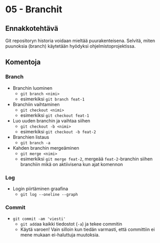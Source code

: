 # 05 - Branchit

## Ennakkotehtävä

Git repositoryn historia voidaan mieltää puurakenteisena. Selvitä, miten puunoksia (branch) käytetään hyödyksi ohjelmistoprojektissa.

## Komentoja

### Branch

- Branchin luominen
	- `git branch <nimi>`
	- esimerkiksi `git branch feat-1`
- Branchiin vaihtaminen
	- `git checkout <nimi>`
	- esimerkiksi `git checkout feat-1`
- Luo uuden branchin ja vaihtaa siihen
	- `git checkout -b <nimi>`
	- esimerkiksi `git checkout -b feat-2`
- Branchien listaus
	- `git branch -a`
- Kahden branchin mergeäminen
	- `git merge <nimi>`
	- esimerkiksi `git merge feat-2`, mergeää `feat-2`-branchin siihen branchiin mikä on aktiivisena kun ajat komennon

### Log

- Login piirtäminen graafina
	- `git log --oneline --graph`

### Commit

- `git commit -am 'viesti'`
	- `git add`aa kaikki tiedostot (`-a`) ja tekee commitin
	- Käytä varoen! Vain silloin kun tiedän varmasti, että committiin ei mene mukaan ei-haluttuja muutoksia.

